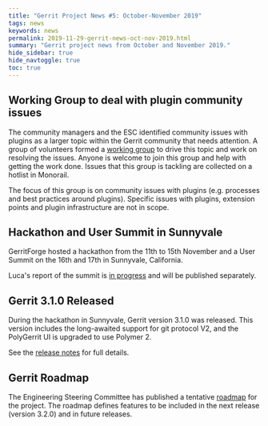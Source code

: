 ```yaml
---
title: "Gerrit Project News #5: October-November 2019"
tags: news
keywords: news
permalink: 2019-11-29-gerrit-news-oct-nov-2019.html
summary: "Gerrit project news from October and November 2019."
hide_sidebar: true
hide_navtoggle: true
toc: true
---
```


## Working Group to deal with plugin community issues

The community managers and the ESC identified community issues with plugins as a
larger topic within the Gerrit community that needs attention. A group of
volunteers formed a
[working group](https://groups.google.com/forum/#!forum/gerritcodereview-plugin-working-group)
to drive this topic and work on resolving the issues. Anyone is welcome to join
this group and help with getting the work done. Issues that this group is
tackling are collected on a hotlist in Monorail.

The focus of this group is on community issues with plugins (e.g. processes and
best practices around plugins). Specific issues with plugins, extension points
and plugin infrastructure are not in scope.

## Hackathon and User Summit in Sunnyvale

GerritForge hosted a hackathon from the 11th to 15th November and a User Summit on the
16th and 17th in Sunnyvale, California.

Luca's report of the summit is [in progress](https://gerrit-review.googlesource.com/c/homepage/+/246605)
and will be published separately.

## Gerrit 3.1.0 Released

During the hackathon in Sunnyvale, Gerrit version 3.1.0 was released. This version
includes the long-awaited support for git protocol V2, and the PolyGerrit UI is
upgraded to use Polymer 2.

See the [release notes](https://www.gerritcodereview.com/3.1.html) for full details.

## Gerrit Roadmap

The Engineering Steering Committee has published a tentative
[roadmap](https://www.gerritcodereview.com/roadmap.html) for the project. The
roadmap defines features to be included in the next release (version 3.2.0) and
in future releases.

